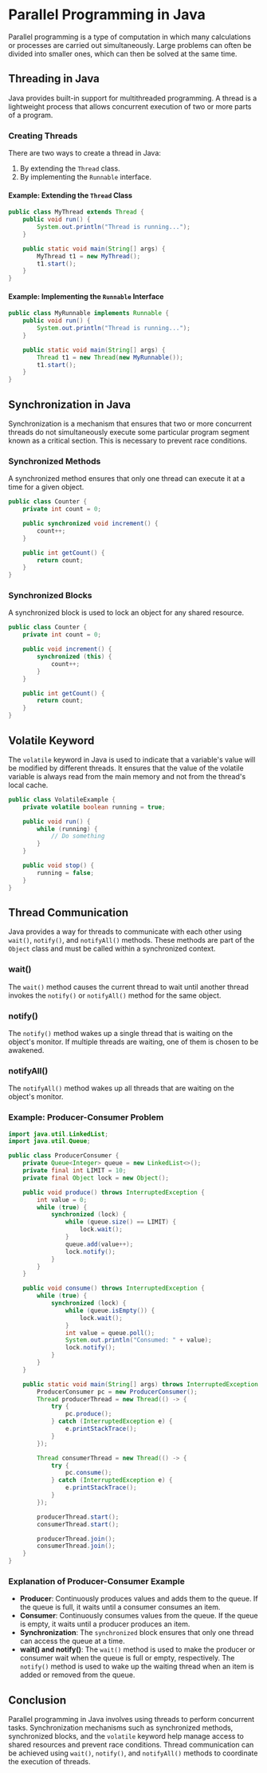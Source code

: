 # Parallel Programming in Java

Parallel programming is a type of computation in which many calculations or processes are carried out simultaneously. Large problems can often be divided into smaller ones, which can then be solved at the same time.

## Threading in Java

Java provides built-in support for multithreaded programming. A thread is a lightweight process that allows concurrent execution of two or more parts of a program.

### Creating Threads

There are two ways to create a thread in Java:
1. By extending the `Thread` class.
2. By implementing the `Runnable` interface.

#### Example: Extending the `Thread` Class

```java
public class MyThread extends Thread {
    public void run() {
        System.out.println("Thread is running...");
    }

    public static void main(String[] args) {
        MyThread t1 = new MyThread();
        t1.start();
    }
}
```

#### Example: Implementing the `Runnable` Interface

```java
public class MyRunnable implements Runnable {
    public void run() {
        System.out.println("Thread is running...");
    }

    public static void main(String[] args) {
        Thread t1 = new Thread(new MyRunnable());
        t1.start();
    }
}
```

## Synchronization in Java

Synchronization is a mechanism that ensures that two or more concurrent threads do not simultaneously execute some particular program segment known as a critical section. This is necessary to prevent race conditions.

### Synchronized Methods

A synchronized method ensures that only one thread can execute it at a time for a given object.

```java
public class Counter {
    private int count = 0;

    public synchronized void increment() {
        count++;
    }

    public int getCount() {
        return count;
    }
}
```

### Synchronized Blocks

A synchronized block is used to lock an object for any shared resource.

```java
public class Counter {
    private int count = 0;

    public void increment() {
        synchronized (this) {
            count++;
        }
    }

    public int getCount() {
        return count;
    }
}
```

## Volatile Keyword

The `volatile` keyword in Java is used to indicate that a variable's value will be modified by different threads. It ensures that the value of the volatile variable is always read from the main memory and not from the thread's local cache.

```java
public class VolatileExample {
    private volatile boolean running = true;

    public void run() {
        while (running) {
            // Do something
        }
    }

    public void stop() {
        running = false;
    }
}
```

## Thread Communication

Java provides a way for threads to communicate with each other using `wait()`, `notify()`, and `notifyAll()` methods. These methods are part of the `Object` class and must be called within a synchronized context.

### wait()

The `wait()` method causes the current thread to wait until another thread invokes the `notify()` or `notifyAll()` method for the same object.

### notify()

The `notify()` method wakes up a single thread that is waiting on the object's monitor. If multiple threads are waiting, one of them is chosen to be awakened.

### notifyAll()

The `notifyAll()` method wakes up all threads that are waiting on the object's monitor.

### Example: Producer-Consumer Problem

```java
import java.util.LinkedList;
import java.util.Queue;

public class ProducerConsumer {
    private Queue<Integer> queue = new LinkedList<>();
    private final int LIMIT = 10;
    private final Object lock = new Object();

    public void produce() throws InterruptedException {
        int value = 0;
        while (true) {
            synchronized (lock) {
                while (queue.size() == LIMIT) {
                    lock.wait();
                }
                queue.add(value++);
                lock.notify();
            }
        }
    }

    public void consume() throws InterruptedException {
        while (true) {
            synchronized (lock) {
                while (queue.isEmpty()) {
                    lock.wait();
                }
                int value = queue.poll();
                System.out.println("Consumed: " + value);
                lock.notify();
            }
        }
    }

    public static void main(String[] args) throws InterruptedException {
        ProducerConsumer pc = new ProducerConsumer();
        Thread producerThread = new Thread(() -> {
            try {
                pc.produce();
            } catch (InterruptedException e) {
                e.printStackTrace();
            }
        });

        Thread consumerThread = new Thread(() -> {
            try {
                pc.consume();
            } catch (InterruptedException e) {
                e.printStackTrace();
            }
        });

        producerThread.start();
        consumerThread.start();

        producerThread.join();
        consumerThread.join();
    }
}
```

### Explanation of Producer-Consumer Example

- **Producer**: Continuously produces values and adds them to the queue. If the queue is full, it waits until a consumer consumes an item.
- **Consumer**: Continuously consumes values from the queue. If the queue is empty, it waits until a producer produces an item.
- **Synchronization**: The `synchronized` block ensures that only one thread can access the queue at a time.
- **wait() and notify()**: The `wait()` method is used to make the producer or consumer wait when the queue is full or empty, respectively. The `notify()` method is used to wake up the waiting thread when an item is added or removed from the queue.

## Conclusion

Parallel programming in Java involves using threads to perform concurrent tasks. Synchronization mechanisms such as synchronized methods, synchronized blocks, and the `volatile` keyword help manage access to shared resources and prevent race conditions. Thread communication can be achieved using `wait()`, `notify()`, and `notifyAll()` methods to coordinate the execution of threads.
